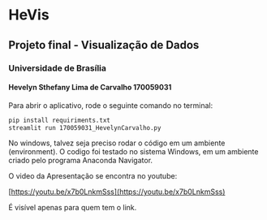 # HeVis


## Projeto final - Visualização de Dados
### Universidade de Brasília

#### Hevelyn Sthefany Lima de Carvalho 170059031


Para abrir o aplicativo, rode o seguinte comando no terminal:

```bash
pip install requiriments.txt
streamlit run 170059031_HevelynCarvalho.py
```

No windows, talvez seja preciso rodar o código em um ambiente (environment). O codigo foi testado no sistema Windows, em um ambiente criado pelo programa Anaconda Navigator.


O video da Apresentação se encontra no youtube:

[https://youtu.be/x7b0LnkmSss](https://youtu.be/x7b0LnkmSss)

É visível apenas para quem tem o link.
